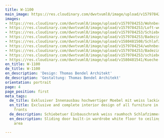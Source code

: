 ```yaml
---
title: W-1100
main_image: https://res.cloudinary.com/dwvtvuml8/image/upload/v1579784253/Loft-weiss-Einbauschrank-raumhoch-hochwertig-nach-mass_ufl0mu.jpg
images:
- https://res.cloudinary.com/dwvtvuml8/image/upload/v1579784253/Wohnbereich-Dusche-Einbauschrank-lackiert-weiss-loft_r8xq3z.jpg
- https://res.cloudinary.com/dwvtvuml8/image/upload/v1579784253/Loft-weiss-Einbauschrank-raumhoch-hochwertig-nach-mass_ufl0mu.jpg
- https://res.cloudinary.com/dwvtvuml8/image/upload/v1579784253/Schiebetuer-raumhoch-raumteiler-Einbauschrank-loft_wynjvu.jpg
- https://res.cloudinary.com/dwvtvuml8/image/upload/v1579784253/Badezimmer-Waschbecken-exklusiv-weiss-lackiert_d4refe.jpg
- https://res.cloudinary.com/dwvtvuml8/image/upload/v1580481508/Schlafzimmer-Bedroom-Erholung-Exklusiv-weiss_flnnvz.jpg
- https://res.cloudinary.com/dwvtvuml8/image/upload/v1579784254/wohnbereich-dusche-im-Raum-weiss-loft_urzkzn.jpg
- https://res.cloudinary.com/dwvtvuml8/image/upload/v1579784253/Badezimmer-Hochwertig-Waschtisch-weiss-spiegel_b6ifkk.jpg
- https://res.cloudinary.com/dwvtvuml8/image/upload/v1579784253/schiebetuer-raumteiler-wohnbereich-weiss_wvhh4t.jpg
- https://res.cloudinary.com/dwvtvuml8/image/upload/v1580481541/Kueche-weiss-lackiert-grifflos-design-hochwertig_zpcxpm.jpg
en_title: W-1100
de_title: W-1100
en_description: 'Design: Thomas Bendel Architekt'
de_description: 'Gestaltung: Thomas Bendel Architekt'
orientation: portrait
page: 4
page_position: first
meta_tags:
  de_title: Exklusiver Innenausbau hochwertiger Moebel mit weiss lackierten Fronten
  en_title: Exclusive and complete interior design of all furniture in white lacquered
    fronts
  de_description: Schiebetuer Einbauschrank weiss raumhoch Schlafzimmer Wohnbereich
  en_description: Sliding door built-in wardrobe white floor to ceiling bedroom living
    area

---
```

